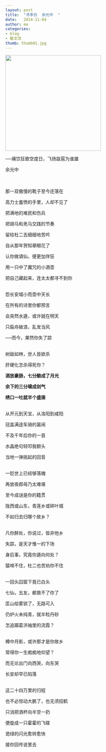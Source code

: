 ```yaml
---
layout: post
title:  "寻李白  余光中  "
date:   2014-11-04 
author: me
categories: 
- blog
- 散文流
thumb: thumb01.jpg
---
```


<img src="http://liubai.qiniudn.com/libai.jpg" style="width:300px;height=333px">


──痛饮狂歌空度日，飞扬跋扈为谁雄

余光中

<!--more-->
<br><br>
那一双傲慢的靴子至今还落在

高力士羞愤的手里，人却不见了

把满地的难民和伤兵

把胡马和羌马交践的节奏

留给杜二去细细地苦吟

自从那年贺知章眼花了

认你做谪仙，便更加佯狂

用一只中了魔咒的小酒壶

把自己藏起来，连太太都寻不到你<br><br>

怨长安城小而壶中天长

在所有的诗里你都预言

会突然水遁，或许就在明天

只扁舟破浪，乱发当风

──而今，果然你失了踪<br><br>

 

树敌如林，世人皆欲杀

肝硬化怎杀得死你？

**酒放豪肠，七分酿成了月光**

**余下的三分啸成剑气**

**绣口一吐就半个盛唐**<br><br>

从开元到天宝，从洛阳到咸阳

冠盖满途车骑的嚣闹

不及千年后你的一首

水晶绝句轻叩我额头

当地一弹挑起的回音<br><br>

 

一贬世上已经够落魄

再放夜郎毋乃太难堪

至今成谜是你的籍贯

陇西或山东，青莲乡或碎叶城

不如归去归哪个故乡？<br><br>

凡你醉处，你说过，皆非他乡

失踪，是天才惟一的下场

身后事，究竟你遁向何处？

猿啼不住，杜二也苦劝你不住<br><br>

一回头囚窗下竟已白头

七仙，五友，都救不了你了

匡山给雾锁了，无路可入

仍炉火未纯青，就半粒丹砂

怎追蹑葛洪袖里的流霞？<br><br>

 

樽中月影，或许那才是你故乡

常得你一生痴痴地仰望？

而无论出门向西哭，向东哭

长安却早已陷落<br><br>

这二十四万里的归程

也不必惊动大鹏了，也无须招鹤

只消把酒杯向半空一扔

便旋成一只霍霍的飞碟

诡绿的闪光愈转愈快

接你回传说里去